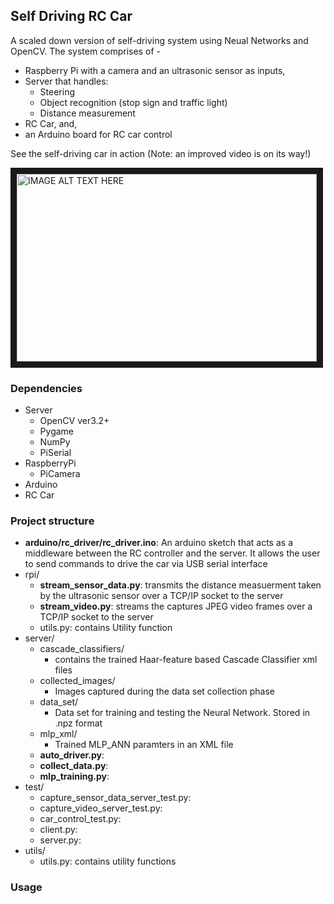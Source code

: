 ## Self Driving RC Car
A scaled down version of self-driving system using Neual Networks and OpenCV. The system comprises of - 
* Raspberry Pi with a camera and an ultrasonic sensor as inputs,
* Server that handles:
  * Steering
  * Object recognition (stop sign and traffic light)
  * Distance measurement
* RC Car, and, 
* an Arduino board for RC car control

See the self-driving car in action (Note: an improved video is on its way!)

<a href="http://www.youtube.com/watch?feature=player_embedded&v=hKujay-jUlc" target="_blank">
<img src="http://img.youtube.com/vi/hKujay-jUlc/0.jpg" alt="IMAGE ALT TEXT HERE" width="480" height="300" border="10" />
</a>


### Dependencies
* Server
  * OpenCV ver3.2+
  * Pygame
  * NumPy
  * PiSerial
* RaspberryPi
  * PiCamera
* Arduino
* RC Car

### Project structure
* __arduino/rc_driver/rc_driver.ino__: An arduino sketch that acts as a middleware between the RC controller and the server. It allows the user to send commands to drive the car via USB serial interface
* rpi/
  * __stream_sensor_data.py__: transmits the distance measuerment taken by the ultrasonic sensor over a TCP/IP socket to the server
  * __stream_video.py__: streams the captures JPEG video frames over a TCP/IP socket to the server
  * utils.py: contains Utility function
* server/
  * cascade_classifiers/
    * contains the trained Haar-feature based Cascade Classifier xml files
  * collected_images/
    * Images captured during the data set collection phase
  * data_set/
    * Data set for training and testing the Neural Network. Stored in .npz format
  * mlp_xml/
    * Trained MLP_ANN paramters in an XML file
  * __auto_driver.py__:
  * __collect_data.py__:
  * __mlp_training.py__:
* test/
  * capture_sensor_data_server_test.py:
  * capture_video_server_test.py:
  * car_control_test.py:
  * client.py:
  * server.py:
* utils/
  * utils.py: contains utility functions

### Usage


